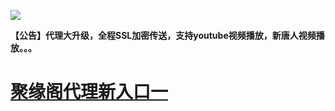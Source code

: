 
![](https://raw.githubusercontent.com/hao369/a/master/j.jpg)

**【公告】代理大升级，全程SSL加密传送，支持youtube视频播放，新唐人视频播放。。。**

#  [聚缘阁代理新入口一](https://github.com/yuange99/4/wiki/wq)

